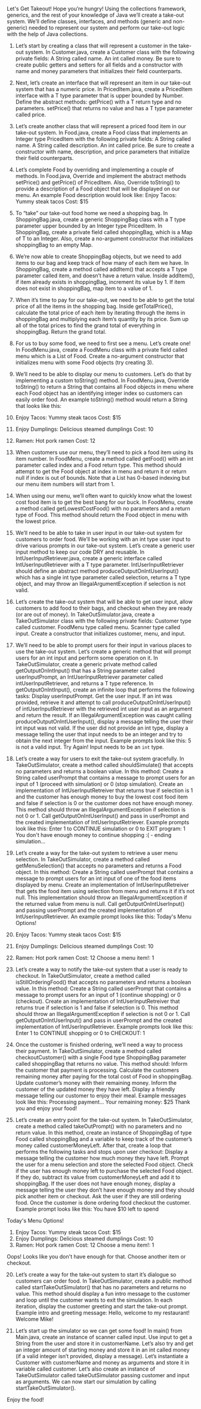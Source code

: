 Let's Get Takeout!
Hope you’re hungry! Using the collections framework, generics, and the rest of your knowledge of Java we’ll create a take-out system. We’ll define classes, interfaces, and methods (generic and non-generic) needed to represent our system and perform our take-out logic with the help of Java collections.

1. Let’s start by creating a class that will represent a customer in the take-out system.
In Customer.java, create a Customer class with the following private fields:
A String called name.
An int called money.
Be sure to create public getters and setters for all fields and a constructor with name and money parameters that initializes their field counterparts.

2. Next, let’s create an interface that will represent an item in our take-out system that has a numeric price.
In PricedItem.java, create a PricedItem interface with a T type parameter that is upper bounded by Number.
Define the abstract methods:
getPrice() with a T return type and no parameters.
setPrice() that returns no value and has a T type parameter called price.

4. Let’s create another class that will represent a priced food item in our take-out system.
In Food.java, create a Food class that implements an Integer type PricedItem with the following private fields:
A String called name.
A String called description.
An int called price.
Be sure to create a constructor with name, description, and price parameters that initialize their field counterparts.

5. Let’s complete Food by overriding and implementing a couple of methods.
In Food.java, Override and implement the abstract methods setPrice() and getPrice() of PricedItem.
Also, Override toString() to provide a description of a Food object that will be displayed on our menu.
An example Food description would look like:
Enjoy Tacos: Yummy steak tacos    Cost: $15

7. To “take” our take-out food home we need a shopping bag.
In ShoppingBag.java, create a generic ShoppingBag class with a T type parameter upper bounded by an Integer type PricedItem.
In ShoppingBag, create a private field called shoppingBag, which is a Map of T to an Integer.
Also, create a no-argument constructor that initializes shoppingBag to an empty Map.

9. We’re now able to create ShoppingBag objects, but we need to add items to our bag and keep track of how many of each item we have.
In ShoppingBag, create a method called addItem() that accepts a T type parameter called item, and doesn’t have a return value.
Inside addItem(), if item already exists in shoppingBag, increment its value by 1.
If item does not exist in shoppingBag, map item to a value of 1.

11. When it’s time to pay for our take-out, we need to be able to get the total price of all the items in the shopping bag.
Inside getTotalPrice(), calculate the total price of each item by iterating through the items in shoppingBag and multiplying each item‘s quantity by its price.
Sum up all of the total prices to find the grand total of everything in shoppingBag. Return the grand total.

13. For us to buy some food, we need to first see a menu.
Let’s create one!
In FoodMenu.java, create a FoodMenu class with a private field called menu which is a List of Food.
Create a no-argument constructor that initializes menu with some Food objects (try creating 3).

15. We’ll need to be able to display our menu to customers.
Let’s do that by implementing a custom toString() method.
In FoodMenu.java, Override toString() to return a String that contains all Food objects in menu where each Food object has an identifying integer index so customers can easily order food.
An example toString() method would return a String that looks like this:
1. Enjoy Tacos: Yummy steak tacos    Cost: $15
2. Enjoy Dumplings: Delicious steamed dumplings    Cost: 10
3. Ramen: Hot pork ramen    Cost: 12

10. When customers use our menu, they’ll need to pick a food item using its item number.
In FoodMenu, create a method called getFood() with an int parameter called index and a Food return type.
This method should attempt to get the Food object at index in menu and return it or return null if index is out of bounds.
Note that a List has 0-based indexing but our menu item numbers will start from 1.

12. When using our menu, we’ll often want to quickly know what the lowest cost food item is to get the best bang for our buck.
In FoodMenu, create a method called getLowestCostFood() with no parameters and a return type of Food.
This method should return the Food object in menu with the lowest price.

14. We’ll need to be able to take in user input in our take-out system for customers to order food. We’ll be working with an int type user input to drive various prompts in our take-out system.
Let’s create a generic user input method to keep our code DRY and reusable.
In IntUserInputRetriever.java, create a generic interface called IntUserInputRetriever with a T type parameter.
IntUserInputRetriever should define an abstract method produceOutputOnIntUserInput() which has a single int type parameter called selection, returns a T type object, and may throw an IllegalArgumentException if selection is not valid.

16. Let’s create the take-out system that will be able to get user input, allow customers to add food to their bags, and checkout when they are ready (or are out of money).
In TakeOutSimulator.java, create a TakeOutSimulator class with the following private fields:
Customer type called customer.
FoodMenu type called menu.
Scanner type called input.
Create a constructor that initializes customer, menu, and input.

17. We’ll need to be able to prompt users for their input in various places to use the take-out system.
Let’s create a generic method that will prompt users for an int input and perform some operation on it.
In TakeOutSimulator, create a generic private method called getOutputOnIntInput() that has a String parameter called userInputPrompt, an IntUserInputRetriever parameter called intUserInputRetriever, and returns a T type reference.
In getOutputOnIntInput(), create an infinite loop that performs the following tasks:
Display userInputPrompt.
Get the user input.
If an int was provided, retrieve it and attempt to call produceOutputOnIntUserInput() of intUserInputRetriever with the retrieved int user input as an argument and return the result.
If an IllegalArgumentException was caught calling produceOutputOnIntUserInput(), display a message telling the user their int input was not valid.
If the user did not provide an int type, display a message telling the user that input needs to be an integer and try to obtain the next integer from the input.
Example prompts look like this:
5 is not a valid input. Try Again!
Input needs to be an `int` type.

19. Let’s create a way for users to exit the take-out system gracefully.
In TakeOutSimulator, create a method called shouldSimulate() that accepts no parameters and returns a boolean value.
In this method:
Create a String called userPrompt that contains a message to prompt users for an input of 1 (proceed with simulation) or 0 (stop simulation).
Create an implementation of IntUserInputRetreiver that returns true if selection is 1 and the customer has enough money to buy the lowest cost food item and false if selection is 0 or the customer does not have enough money.
This method should throw an IllegalArgumentException if selection is not 0 or 1.
Call getOutputOnIntUserInput() and pass in userPrompt and the created implementation of IntUserInputRetriever.
Example prompts look like this:
Enter 1 to CONTINUE simulation or 0 to EXIT program: 1
You don't have enough money to continue shopping :( - ending simulation...

21. Let’s create a way for the take-out system to retrieve a user menu selection.
In TakeOutSimulator, create a method called getMenuSelection() that accepts no parameters and returns a Food object. In this method:
Create a String called userPrompt that contains a message to prompt users for an int input of one of the food items displayed by menu.
Create an implementation of IntUserInputRetreiver that gets the food item using selection from menu and returns it if it’s not null.
This implementation should throw an IllegalArgumentException if the returned value from menu is null.
Call getOutputOnIntUserInput() and passing userPrompt and the created implementation of IntUserInputRetriever.
An example prompt looks like this:
Today's Menu Options!

1. Enjoy Tacos: Yummy steak tacos    Cost: $15
2. Enjoy Dumplings: Delicious steamed dumplings    Cost: 10
3. Ramen: Hot pork ramen    Cost: 12
Choose a menu item!: 1

17. Let’s create a way to notify the take-out system that a user is ready to checkout.
In TakeOutSimulator, create a method called isStillOrderingFood() that accepts no parameters and returns a boolean value. In this method:
Create a String called userPrompt that contains a message to prompt users for an input of 1 (continue shopping) or 0 (checkout).
Create an implementation of IntUserInputRetreiver that returns true if selection is 1 and false if selection is 0.
This method should throw an IllegalArgumentException if selection is not 0 or 1.
Call getOutputOnIntUserInput() and pass in userPrompt and the created implementation of IntUserInputRetriever.
Example prompts look like this:
Enter 1 to CONTINUE shopping or 0 to CHECKOUT: 1

19. Once the customer is finished ordering, we’ll need a way to process their payment.
In TakeOutSimulator, create a method called checkoutCustomer() with a single Food type ShoppingBag parameter called shoppingBag that returns no value.
This method should:
Inform the customer that payment is processing.
Calculate the customers remaining money after paying for the total cost of Food in shoppingBag.
Update customer’s money with their remaining money.
Inform the customer of the updated money they have left.
Display a friendly message telling our customer to enjoy their meal.
Example messages look like this:
Processing payment...
Your remaining money: $25
Thank you and enjoy your food!

21. Let’s create an entry point for the take-out system.
In TakeOutSimulator, create a method called takeOutPrompt() with no parameters and no return value.
In this method, create an instance of ShoppingBag of type Food called shoppingBag and a variable to keep track of the customer’s money called customerMoneyLeft.
After that, create a loop that performs the following tasks and stops upon user checkout:
Display a message telling the customer how much money they have left.
Prompt the user for a menu selection and store the selected Food object.
Check if the user has enough money left to purchase the selected Food object.
If they do, subtract its value from customerMoneyLeft and add it to shoppingBag.
If the user does not have enough money, display a message telling the user they don’t have enough money and they should pick another item or checkout.
Ask the user if they are still ordering food.
Once the customer is done ordering food checkout the customer.
Example prompt looks like this:
You have $10 left to spend

Today's Menu Options!

1. Enjoy Tacos: Yummy steak tacos    Cost: $15
2. Enjoy Dumplings: Delicious steamed dumplings    Cost: 10
3. Ramen: Hot pork ramen    Cost: 12
Choose a menu item!: 1

Oops! Looks like you don't have enough for that. Choose another item or checkout.

20. Let’s create a way for the take-out system to start it’s dialogue so customers can order food.
In TakeOutSimulator, create a public method called startTakeOutSimulator() that has no parameters and returns no value.
This method should display a fun intro message to the customer and loop until the customer wants to exit the simulation.
In each iteration, display the customer greeting and start the take-out prompt.
Example intro and greeting message:
Hello, welcome to my restaurant!
Welcome Mike!

22. Let’s start up the simulator so we can get some food!
In main() from Main.java, create an instance of scanner called input.
Use input to get a String from the user and store it in customerName.
Let’s also try and get an integer amount of starting money and store it in an int called money (if a valid integer isn’t provided, display a message).
Let’s instantiate a Customer with customerName and money as arguments and store it in variable called customer.
Let’s also create an instance of TakeOutSimulator called takeOutSimulator passing customer and input as arguments.
We can now start our simulation by calling startTakeOutSimulator().

Enjoy the food!
